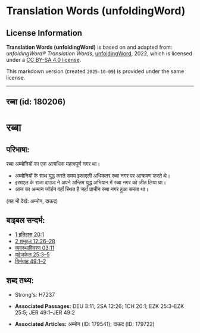 # Translation Words (unfoldingWord)

## License Information

**Translation Words (unfoldingWord)** is based on and adapted from: _unfoldingWord® Translation Words_, [unfoldingWord](https://unfoldingword.org/utw), 2022, which is licensed under a [CC BY-SA 4.0 license](https://creativecommons.org/licenses/by-sa/4.0/legalcode.en).

This markdown version (created `2025-10-09`) is provided under the same license.



--------------------------------

## रब्बा (id: 180206)

रब्बा
=====

परिभाषा:
--------

रब्बा अम्मोनियों का एक अत्यधिक महत्वपूर्ण नगर था।

* अम्मोनियों के साथ युद्ध करते समय इस्राएली अधिकतर रब्बा नगर पर आक्रमण करते थे।
* इस्राएल के राजा दाऊद ने अपने अन्तिम युद्ध अभियान में रब्बा नगर को जीत लिया था।
* आज का अम्मान जॉर्डन वहाँ स्थित है जहाँ प्राचीन रब्बा नगर हुआ करता था।

(यह भी देखें: अम्मोन, दाऊद)

बाइबल सन्दर्भ:
--------------

* [1 इतिहास 20:1](https://ref.ly/1Chr0:0)
* [2 शमूएल 12:26–28](https://ref.ly/2Sam0:0)
* [व्यवस्थाविवरण 03:11](https://ref.ly/Deut3:11)
* [यहेजकेल 25:3–5](https://ref.ly/Ezek25:3-Ezek25:5)
* [यिर्मयाह 49:1–2](https://ref.ly/Jer49:1-Jer49:2)

शब्द तथ्य:
----------

* Strong's: H7237

* **Associated Passages:** DEU 3:11; 2SA 12:26; 1CH 20:1; EZK 25:3–EZK 25:5; JER 49:1–JER 49:2
* **Associated Articles:** अम्मोन (ID: 179541); दाऊद (ID: 179722)

